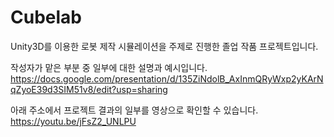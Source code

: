 # Cubelab 
Unity3D를 이용한 로봇 제작 시뮬레이션을 주제로 진행한 졸업 작품 프로젝트입니다.

작성자가 맡은 부분 중 일부에 대한 설명과 예시입니다.
https://docs.google.com/presentation/d/135ZiNdolB_AxInmQRyWxp2yKArNqZyoE39d3SIM51v8/edit?usp=sharing

아래 주소에서 프로젝트 결과의 일부를 영상으로 확인할 수 있습니다.
https://youtu.be/jFsZ2_UNLPU
